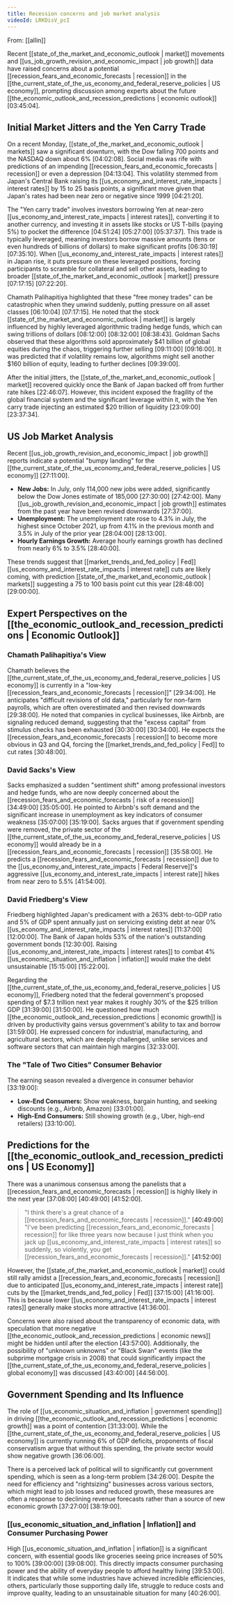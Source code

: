 ```yaml
---
title: Recession concerns and job market analysis
videoId: LRKDisV_pcI
---
```


From: [[allin]] <br/> 

Recent [[state_of_the_market_and_economic_outlook | market]] movements and [[us_job_growth_revision_and_economic_impact | job growth]] data have raised concerns about a potential [[recession_fears_and_economic_forecasts | recession]] in the [[the_current_state_of_the_us_economy_and_federal_reserve_policies | US economy]], prompting discussion among experts about the future [[the_economic_outlook_and_recession_predictions | economic outlook]] <a class="yt-timestamp" data-t="03:45:04">[03:45:04]</a>.

## Initial Market Jitters and the Yen Carry Trade
On a recent Monday, [[state_of_the_market_and_economic_outlook | markets]] saw a significant downturn, with the Dow falling 700 points and the NASDAQ down about 6% <a class="yt-timestamp" data-t="04:02:08">[04:02:08]</a>. Social media was rife with predictions of an impending [[recession_fears_and_economic_forecasts | recession]] or even a depression <a class="yt-timestamp" data-t="04:13:04">[04:13:04]</a>. This volatility stemmed from Japan's Central Bank raising its [[us_economy_and_interest_rate_impacts | interest rates]] by 15 to 25 basis points, a significant move given that Japan's rates had been near zero or negative since 1999 <a class="yt-timestamp" data-t="04:21:20">[04:21:20]</a>.

The "Yen carry trade" involves investors borrowing Yen at near-zero [[us_economy_and_interest_rate_impacts | interest rates]], converting it to another currency, and investing it in assets like stocks or US T-bills (paying 5%) to pocket the difference <a class="yt-timestamp" data-t="04:51:24">[04:51:24]</a> <a class="yt-timestamp" data-t="05:27:00">[05:27:00]</a> <a class="yt-timestamp" data-t="05:37:37">[05:37:37]</a>. This trade is typically leveraged, meaning investors borrow massive amounts (tens or even hundreds of billions of dollars) to make significant profits <a class="yt-timestamp" data-t="06:30:19">[06:30:19]</a> <a class="yt-timestamp" data-t="07:35:10">[07:35:10]</a>. When [[us_economy_and_interest_rate_impacts | interest rates]] in Japan rise, it puts pressure on these leveraged positions, forcing participants to scramble for collateral and sell other assets, leading to broader [[state_of_the_market_and_economic_outlook | market]] pressure <a class="yt-timestamp" data-t="07:17:15">[07:17:15]</a> <a class="yt-timestamp" data-t="07:22:20">[07:22:20]</a>.

Chamath Palihapitiya highlighted that these "free money trades" can be catastrophic when they unwind suddenly, putting pressure on all asset classes <a class="yt-timestamp" data-t="06:10:04">[06:10:04]</a> <a class="yt-timestamp" data-t="07:17:15">[07:17:15]</a>. He noted that the stock [[state_of_the_market_and_economic_outlook | market]] is largely influenced by highly leveraged algorithmic trading hedge funds, which can swing trillions of dollars <a class="yt-timestamp" data-t="08:12:00">[08:12:00]</a> <a class="yt-timestamp" data-t="08:32:00">[08:32:00]</a> <a class="yt-timestamp" data-t="08:38:43">[08:38:43]</a>. Goldman Sachs observed that these algorithms sold approximately $41 billion of global equities during the chaos, triggering further selling <a class="yt-timestamp" data-t="09:11:00">[09:11:00]</a> <a class="yt-timestamp" data-t="09:16:00">[09:16:00]</a>. It was predicted that if volatility remains low, algorithms might sell another $160 billion of equity, leading to further declines <a class="yt-timestamp" data-t="09:39:00">[09:39:00]</a>.

After the initial jitters, the [[state_of_the_market_and_economic_outlook | market]] recovered quickly once the Bank of Japan backed off from further rate hikes <a class="yt-timestamp" data-t="22:46:07">[22:46:07]</a>. However, this incident exposed the fragility of the global financial system and the significant leverage within it, with the Yen carry trade injecting an estimated $20 trillion of liquidity <a class="yt-timestamp" data-t="23:09:00">[23:09:00]</a> <a class="yt-timestamp" data-t="23:37:34">[23:37:34]</a>.

## US Job Market Analysis
Recent [[us_job_growth_revision_and_economic_impact | job growth]] reports indicate a potential "bumpy landing" for the [[the_current_state_of_the_us_economy_and_federal_reserve_policies | US economy]] <a class="yt-timestamp" data-t="27:11:00">[27:11:00]</a>.
*   **New Jobs:** In July, only 114,000 new jobs were added, significantly below the Dow Jones estimate of 185,000 <a class="yt-timestamp" data-t="27:30:00">[27:30:00]</a> <a class="yt-timestamp" data-t="27:42:00">[27:42:00]</a>. Many [[us_job_growth_revision_and_economic_impact | job growth]] estimates from the past year have been revised downwards <a class="yt-timestamp" data-t="27:37:00">[27:37:00]</a>.
*   **Unemployment:** The unemployment rate rose to 4.3% in July, the highest since October 2021, up from 4.1% in the previous month and 3.5% in July of the prior year <a class="yt-timestamp" data-t="28:04:00">[28:04:00]</a> <a class="yt-timestamp" data-t="28:13:00">[28:13:00]</a>.
*   **Hourly Earnings Growth:** Average hourly earnings growth has declined from nearly 6% to 3.5% <a class="yt-timestamp" data-t="28:40:00">[28:40:00]</a>.

These trends suggest that [[market_trends_and_fed_policy | Fed]] [[us_economy_and_interest_rate_impacts | interest rate]] cuts are likely coming, with prediction [[state_of_the_market_and_economic_outlook | markets]] suggesting a 75 to 100 basis point cut this year <a class="yt-timestamp" data-t="28:48:00">[28:48:00]</a> <a class="yt-timestamp" data-t="29:00:00">[29:00:00]</a>.

## Expert Perspectives on the [[the_economic_outlook_and_recession_predictions | Economic Outlook]]

### Chamath Palihapitiya's View
Chamath believes the [[the_current_state_of_the_us_economy_and_federal_reserve_policies | US economy]] is currently in a "low-key [[recession_fears_and_economic_forecasts | recession]]" <a class="yt-timestamp" data-t="29:34:00">[29:34:00]</a>. He anticipates "difficult revisions of old data," particularly for non-farm payrolls, which are often overestimated and then revised downwards <a class="yt-timestamp" data-t="29:38:00">[29:38:00]</a>. He noted that companies in cyclical businesses, like Airbnb, are signaling reduced demand, suggesting that the "excess capital" from stimulus checks has been exhausted <a class="yt-timestamp" data-t="30:30:00">[30:30:00]</a> <a class="yt-timestamp" data-t="30:34:00">[30:34:00]</a>. He expects the [[recession_fears_and_economic_forecasts | recession]] to become more obvious in Q3 and Q4, forcing the [[market_trends_and_fed_policy | Fed]] to cut rates <a class="yt-timestamp" data-t="30:48:00">[30:48:00]</a>.

### David Sacks's View
Sacks emphasized a sudden "sentiment shift" among professional investors and hedge funds, who are now deeply concerned about the [[recession_fears_and_economic_forecasts | risk of a recession]] <a class="yt-timestamp" data-t="34:49:00">[34:49:00]</a> <a class="yt-timestamp" data-t="35:05:00">[35:05:00]</a>. He pointed to Airbnb's soft demand and the significant increase in unemployment as key indicators of consumer weakness <a class="yt-timestamp" data-t="35:07:00">[35:07:00]</a> <a class="yt-timestamp" data-t="35:19:00">[35:19:00]</a>. Sacks argues that if government spending were removed, the private sector of the [[the_current_state_of_the_us_economy_and_federal_reserve_policies | US economy]] would already be in a [[recession_fears_and_economic_forecasts | recession]] <a class="yt-timestamp" data-t="35:58:00">[35:58:00]</a>. He predicts a [[recession_fears_and_economic_forecasts | recession]] due to the [[us_economy_and_interest_rate_impacts | Federal Reserve]]'s aggressive [[us_economy_and_interest_rate_impacts | interest rate]] hikes from near zero to 5.5% <a class="yt-timestamp" data-t="41:54:00">[41:54:00]</a>.

### David Friedberg's View
Friedberg highlighted Japan's predicament with a 263% debt-to-GDP ratio and 5% of GDP spent annually just on servicing existing debt at near 0% [[us_economy_and_interest_rate_impacts | interest rates]] <a class="yt-timestamp" data-t="11:37:00">[11:37:00]</a> <a class="yt-timestamp" data-t="12:00:00">[12:00:00]</a>. The Bank of Japan holds 53% of the nation's outstanding government bonds <a class="yt-timestamp" data-t="12:30:00">[12:30:00]</a>. Raising [[us_economy_and_interest_rate_impacts | interest rates]] to combat 4% [[us_economic_situation_and_inflation | inflation]] would make the debt unsustainable <a class="yt-timestamp" data-t="15:15:00">[15:15:00]</a> <a class="yt-timestamp" data-t="15:22:00">[15:22:00]</a>.

Regarding the [[the_current_state_of_the_us_economy_and_federal_reserve_policies | US economy]], Friedberg noted that the federal government's proposed spending of $7.3 trillion next year makes it roughly 30% of the $25 trillion GDP <a class="yt-timestamp" data-t="31:39:00">[31:39:00]</a> <a class="yt-timestamp" data-t="31:50:00">[31:50:00]</a>. He questioned how much [[the_economic_outlook_and_recession_predictions | economic growth]] is driven by productivity gains versus government's ability to tax and borrow <a class="yt-timestamp" data-t="31:59:00">[31:59:00]</a>. He expressed concern for industrial, manufacturing, and agricultural sectors, which are deeply challenged, unlike services and software sectors that can maintain high margins <a class="yt-timestamp" data-t="32:33:00">[32:33:00]</a>.

### The "Tale of Two Cities" Consumer Behavior
The earning season revealed a divergence in consumer behavior <a class="yt-timestamp" data-t="33:19:00">[33:19:00]</a>:
*   **Low-End Consumers:** Show weakness, bargain hunting, and seeking discounts (e.g., Airbnb, Amazon) <a class="yt-timestamp" data-t="33:01:00">[33:01:00]</a>.
*   **High-End Consumers:** Still showing growth (e.g., Uber, high-end retailers) <a class="yt-timestamp" data-t="33:10:00">[33:10:00]</a>.

## Predictions for the [[the_economic_outlook_and_recession_predictions | US Economy]]

There was a unanimous consensus among the panelists that a [[recession_fears_and_economic_forecasts | recession]] is highly likely in the next year <a class="yt-timestamp" data-t="37:08:00">[37:08:00]</a> <a class="yt-timestamp" data-t="40:49:00">[40:49:00]</a> <a class="yt-timestamp" data-t="41:52:00">[41:52:00]</a>.

> "I think there's a great chance of a [[recession_fears_and_economic_forecasts | recession]]." <a class="yt-timestamp" data-t="40:49:00">[40:49:00]</a>
> "I've been predicting [[recession_fears_and_economic_forecasts | recession]] for like three years now because I just think when you jack up [[us_economy_and_interest_rate_impacts | interest rates]] so suddenly, so violently, you get [[recession_fears_and_economic_forecasts | recession]]." <a class="yt-timestamp" data-t="41:52:00">[41:52:00]</a>

However, the [[state_of_the_market_and_economic_outlook | market]] could still rally amidst a [[recession_fears_and_economic_forecasts | recession]] due to anticipated [[us_economy_and_interest_rate_impacts | interest rate]] cuts by the [[market_trends_and_fed_policy | Fed]] <a class="yt-timestamp" data-t="37:15:00">[37:15:00]</a> <a class="yt-timestamp" data-t="41:16:00">[41:16:00]</a>. This is because lower [[us_economy_and_interest_rate_impacts | interest rates]] generally make stocks more attractive <a class="yt-timestamp" data-t="41:36:00">[41:36:00]</a>.

Concerns were also raised about the transparency of economic data, with speculation that more negative [[the_economic_outlook_and_recession_predictions | economic news]] might be hidden until after the election <a class="yt-timestamp" data-t="43:57:00">[43:57:00]</a>. Additionally, the possibility of "unknown unknowns" or "Black Swan" events (like the subprime mortgage crisis in 2008) that could significantly impact the [[the_current_state_of_the_us_economy_and_federal_reserve_policies | global economy]] was discussed <a class="yt-timestamp" data-t="43:40:00">[43:40:00]</a> <a class="yt-timestamp" data-t="44:56:00">[44:56:00]</a>.

## Government Spending and Its Influence
The role of [[us_economic_situation_and_inflation | government spending]] in driving [[the_economic_outlook_and_recession_predictions | economic growth]] was a point of contention <a class="yt-timestamp" data-t="31:33:00">[31:33:00]</a>. While the [[the_current_state_of_the_us_economy_and_federal_reserve_policies | US economy]] is currently running 6% of GDP deficits, proponents of fiscal conservatism argue that without this spending, the private sector would show negative growth <a class="yt-timestamp" data-t="36:06:00">[36:06:00]</a>.

There is a perceived lack of political will to significantly cut government spending, which is seen as a long-term problem <a class="yt-timestamp" data-t="34:26:00">[34:26:00]</a>. Despite the need for efficiency and "rightsizing" businesses across various sectors, which might lead to job losses and reduced growth, these measures are often a response to declining revenue forecasts rather than a source of new economic growth <a class="yt-timestamp" data-t="37:27:00">[37:27:00]</a> <a class="yt-timestamp" data-t="38:19:00">[38:19:00]</a>.

### [[us_economic_situation_and_inflation | Inflation]] and Consumer Purchasing Power
High [[us_economic_situation_and_inflation | inflation]] is a significant concern, with essential goods like groceries seeing price increases of 50% to 100% <a class="yt-timestamp" data-t="39:00:00">[39:00:00]</a> <a class="yt-timestamp" data-t="39:08:00">[39:08:00]</a>. This directly impacts consumer purchasing power and the ability of everyday people to afford healthy living <a class="yt-timestamp" data-t="39:53:00">[39:53:00]</a>. It indicates that while some industries have achieved incredible efficiencies, others, particularly those supporting daily life, struggle to reduce costs and improve quality, leading to an unsustainable situation for many <a class="yt-timestamp" data-t="40:26:00">[40:26:00]</a>.